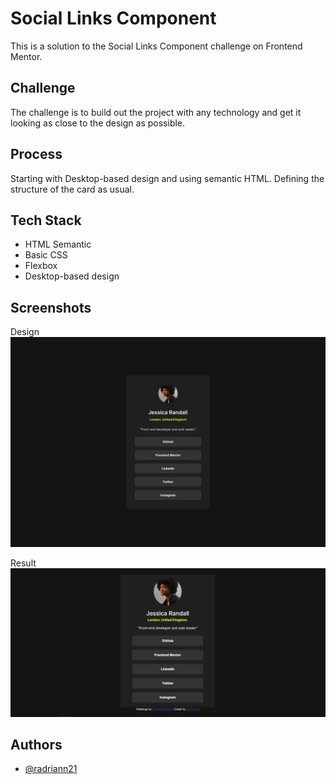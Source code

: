 # Social Links Component

This is a solution to the Social Links Component challenge on Frontend Mentor.

## Challenge

The challenge is to build out the project with any technology and get it looking as close to the design as possible.

## Process

Starting with Desktop-based design and using semantic HTML. Defining the structure of the card as usual.

## Tech Stack

- HTML Semantic
- Basic CSS
- Flexbox
- Desktop-based design

## Screenshots
Design 
![App Screenshot](/design/desktop-design.jpg)

Result
![App Screenshot](/screenshots/screenshot.png)


## Authors

- [@radriann21](https://www.github.com/radriann21)